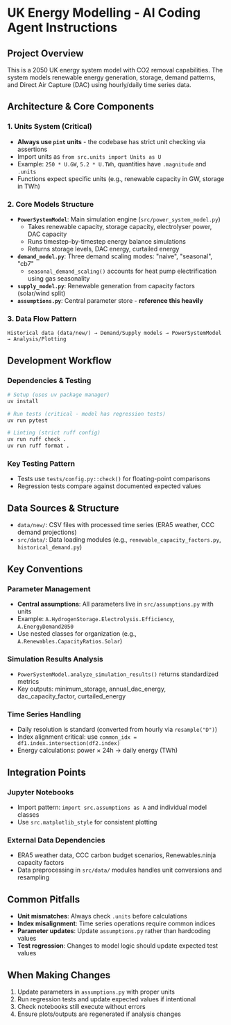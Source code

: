 # UK Energy Modelling - AI Coding Agent Instructions

## Project Overview
This is a 2050 UK energy system model with CO2 removal capabilities. The system models renewable energy generation, storage, demand patterns, and Direct Air Capture (DAC) using hourly/daily time series data.

## Architecture & Core Components

### 1. Units System (Critical)
- **Always use `pint` units** - the codebase has strict unit checking via assertions
- Import units as `from src.units import Units as U`
- Example: `250 * U.GW`, `5.2 * U.TWh`, quantities have `.magnitude` and `.units`
- Functions expect specific units (e.g., renewable capacity in GW, storage in TWh)

### 2. Core Models Structure
- **`PowerSystemModel`**: Main simulation engine (`src/power_system_model.py`)
  - Takes renewable capacity, storage capacity, electrolyser power, DAC capacity
  - Runs timestep-by-timestep energy balance simulations
  - Returns storage levels, DAC energy, curtailed energy
- **`demand_model.py`**: Three demand scaling modes: "naive", "seasonal", "cb7"
  - `seasonal_demand_scaling()` accounts for heat pump electrification using gas seasonality
- **`supply_model.py`**: Renewable generation from capacity factors (solar/wind split)
- **`assumptions.py`**: Central parameter store - **reference this heavily**

### 3. Data Flow Pattern
```
Historical data (data/new/) → Demand/Supply models → PowerSystemModel → Analysis/Plotting
```

## Development Workflow

### Dependencies & Testing
```bash
# Setup (uses uv package manager)
uv install

# Run tests (critical - model has regression tests)
uv run pytest

# Linting (strict ruff config)
uv run ruff check .
uv run ruff format .
```

### Key Testing Pattern
- Tests use `tests/config.py::check()` for floating-point comparisons
- Regression tests compare against documented expected values

## Data Sources & Structure
- `data/new/`: CSV files with processed time series (ERA5 weather, CCC demand projections)
- `src/data/`: Data loading modules (e.g., `renewable_capacity_factors.py`, `historical_demand.py`)

## Key Conventions

### Parameter Management
- **Central assumptions**: All parameters live in `src/assumptions.py` with units
- Example: `A.HydrogenStorage.Electrolysis.Efficiency`, `A.EnergyDemand2050`
- Use nested classes for organization (e.g., `A.Renewables.CapacityRatios.Solar`)

### Simulation Results Analysis
- `PowerSystemModel.analyze_simulation_results()` returns standardized metrics
- Key outputs: minimum_storage, annual_dac_energy, dac_capacity_factor, curtailed_energy

### Time Series Handling
- Daily resolution is standard (converted from hourly via `resample("D")`)
- Index alignment critical: use `common_idx = df1.index.intersection(df2.index)`
- Energy calculations: power × 24h → daily energy (TWh)

## Integration Points

### Jupyter Notebooks
- Import pattern: `import src.assumptions as A` and individual model classes
- Use `src.matplotlib_style` for consistent plotting

### External Data Dependencies
- ERA5 weather data, CCC carbon budget scenarios, Renewables.ninja capacity factors
- Data preprocessing in `src/data/` modules handles unit conversions and resampling

## Common Pitfalls
- **Unit mismatches**: Always check `.units` before calculations
- **Index misalignment**: Time series operations require common indices  
- **Parameter updates**: Update `assumptions.py` rather than hardcoding values
- **Test regression**: Changes to model logic should update expected test values

## When Making Changes
1. Update parameters in `assumptions.py` with proper units
2. Run regression tests and update expected values if intentional
3. Check notebooks still execute without errors
4. Ensure plots/outputs are regenerated if analysis changes
